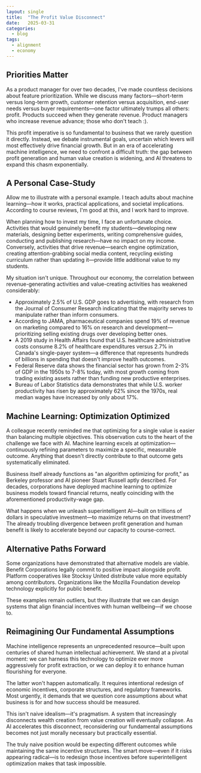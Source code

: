 ```yaml
---
layout: single
title:  "The Profit Value Disconnect"
date:   2025-03-31 
categories: 
  - blog
tags: 
  - alignment
  - economy
---
```


## Priorities Matter

As a product manager for over two decades, I've made countless decisions about feature prioritization. While we discuss many factors—short-term versus long-term growth, customer retention versus acquisition, end-user needs versus buyer requirements—one factor ultimately trumps all others: profit. Products succeed when they generate revenue. Product managers who increase revenue advance; those who don't teach :).

This profit imperative is so fundamental to business that we rarely question it directly. Instead, we debate instrumental goals, uncertain which levers will most effectively drive financial growth. But in an era of accelerating machine intelligence, we need to confront a difficult truth: the gap between profit generation and human value creation is widening, and AI threatens to expand this chasm exponentially.

## A Personal Case-Study

Allow me to illustrate with a personal example. I teach adults about machine learning—how it works, practical applications, and societal implications. According to course reviews, I'm good at this, and I work hard to improve.

When planning how to invest my time, I face an unfortunate choice. Activities that would genuinely benefit my students—developing new materials, designing better experiments, writing comprehensive guides, conducting and publishing research—have no impact on my income. Conversely, activities that drive revenue—search engine optimization, creating attention-grabbing social media content, recycling existing curriculum rather than updating it—provide little additional value to my students.

My situation isn't unique. Throughout our economy, the correlation between revenue-generating activities and value-creating activities has weakened considerably:

- Approximately 2.5% of U.S. GDP goes to advertising, with research from the Journal of Consumer Research indicating that the majority serves to manipulate rather than inform consumers.
- According to JAMA, pharmaceutical companies spend 19% of revenue on marketing compared to 16% on research and development—prioritizing selling existing drugs over developing better ones.
- A 2019 study in Health Affairs found that U.S. healthcare administrative costs consume 8.2% of healthcare expenditures versus 2.7% in Canada's single-payer system—a difference that represents hundreds of billions in spending that doesn't improve health outcomes.
- Federal Reserve data shows the financial sector has grown from 2-3% of GDP in the 1950s to 7-8% today, with most growth coming from trading existing assets rather than funding new productive enterprises.
- Bureau of Labor Statistics data demonstrates that while U.S. worker productivity has risen by approximately 62% since the 1970s, real median wages have increased by only about 17%.

## Machine Learning: Optimization Optimized

A colleague recently reminded me that optimizing for a single value is easier than balancing multiple objectives. This observation cuts to the heart of the challenge we face with AI. Machine learning excels at optimization—continuously refining parameters to maximize a specific, measurable outcome. Anything that doesn't directly contribute to that outcome gets systematically eliminated.

Business itself already functions as "an algorithm optimizing for profit," as Berkeley professor and AI pioneer Stuart Russell aptly described. For decades, corporations have deployed machine learning to optimize business models toward financial returns, neatly coinciding with the aforementioned productivity-wage gap.

What happens when we unleash superintelligent AI—built on trillions of dollars in speculative investment—to maximize returns on that investment? The already troubling divergence between profit generation and human benefit is likely to accelerate beyond our capacity to course-correct.

## Alternative Paths Forward

Some organizations have demonstrated that alternative models are viable. Benefit Corporations legally commit to positive impact alongside profit. Platform cooperatives like Stocksy United distribute value more equitably among contributors. Organizations like the Mozilla Foundation develop technology explicitly for public benefit.

These examples remain outliers, but they illustrate that we can design systems that align financial incentives with human wellbeing—if we choose to.

## Reimagining Our Fundamental Assumptions

Machine intelligence represents an unprecedented resource—built upon centuries of shared human intellectual achievement. We stand at a pivotal moment: we can harness this technology to optimize ever more aggressively for profit extraction, or we can deploy it to enhance human flourishing for everyone.

The latter won't happen automatically. It requires intentional redesign of economic incentives, corporate structures, and regulatory frameworks. Most urgently, it demands that we question core assumptions about what business is for and how success should be measured.

This isn't naive idealism—it's pragmatism. A system that increasingly disconnects wealth creation from value creation will eventually collapse. As AI accelerates this disconnect, reconsidering our fundamental assumptions becomes not just morally necessary but practically essential.

The truly naive position would be expecting different outcomes while maintaining the same incentive structures. The smart move—even if it risks appearing radical—is to redesign those incentives before superintelligent optimization makes that task impossible.
